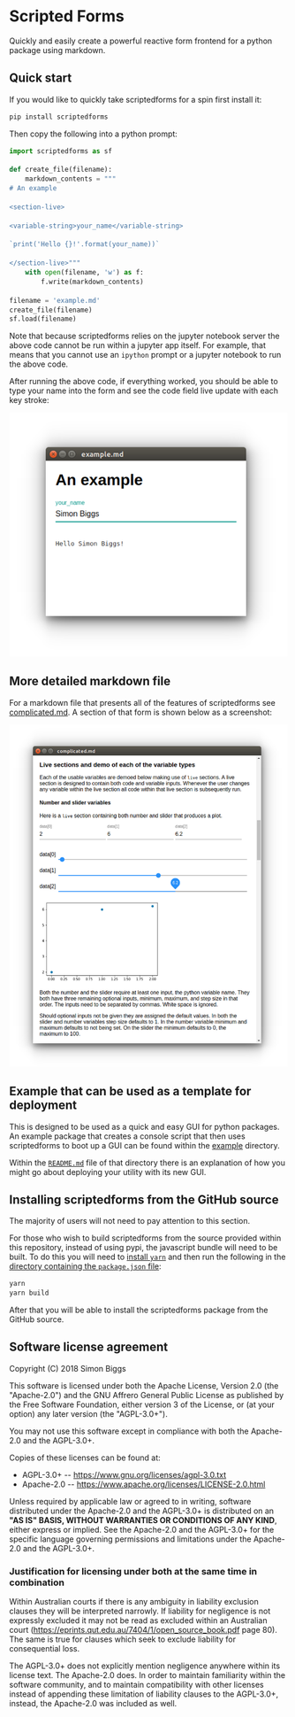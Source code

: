 <!-- markdownlint-disable MD033 -->

# Scripted Forms

Quickly and easily create a powerful reactive form frontend for a python
package using markdown.

## Quick start

If you would like to quickly take scriptedforms for a spin first install it:

```bash
pip install scriptedforms
```

Then copy the following into a python prompt:

```python
import scriptedforms as sf

def create_file(filename):
    markdown_contents = """
# An example

<section-live>

<variable-string>your_name</variable-string>

`print('Hello {}!'.format(your_name))`

</section-live>"""
    with open(filename, 'w') as f:
        f.write(markdown_contents)

filename = 'example.md'
create_file(filename)
sf.load(filename)
```

Note that because scriptedforms relies on the jupyter notebook server
the above code cannot be run within a jupyter app itself. For example, that means that you cannot
use an `ipython` prompt or a jupyter notebook to run the above code.

After running the above code, if everything worked, you should be able to type
your name into the form and see the code field live update with each key stroke:

<p align="center">
  <img src="./screenshots/quick-start.png">
</p>

## More detailed markdown file

For a markdown file that presents all of the features of scriptedforms see
[complicated.md](https://raw.githubusercontent.com/SimonBiggs/scriptedforms/master/example/example/complicated.md).
A section of that form is shown below as a screenshot:

<p align="center">
  <img src="./screenshots/complicated.png">
</p>

## Example that can be used as a template for deployment

This is designed to be used as a quick and easy GUI for python packages. An
example package that creates a console script that then uses scriptedforms to
boot up a GUI can be found within the [example](./example) directory.

Within the [`README.md`](./example) file of that directory there is an
explanation of how you might go about deploying your utility with its new GUI.

## Installing scriptedforms from the GitHub source

The majority of users will not need to pay attention to this section.

For those who wish to build scriptedforms from the source provided within this repository, instead of using pypi, the javascript bundle will need to be built.
To do this you will need to [install `yarn`](https://yarnpkg.com/lang/en/docs/install/) and then run the following in the [directory containing the `package.json` file](./scriptedforms):

```bash
yarn
yarn build
```

After that you will be able to install the scriptedforms package from the GitHub source.

## Software license agreement

Copyright (C) 2018 Simon Biggs

This software is licensed under both the Apache License, Version 2.0
(the "Apache-2.0") and the
GNU Affrero General Public License as published by the Free Software
Foundation, either version 3 of the License, or (at your option) any later
version (the "AGPL-3.0+").

You may not use this software except in compliance with both the Apache-2.0 and
the AGPL-3.0+.

Copies of these licenses can be found at:

* AGPL-3.0+ -- <https://www.gnu.org/licenses/agpl-3.0.txt>
* Apache-2.0 -- <https://www.apache.org/licenses/LICENSE-2.0.html>

Unless required by applicable law or agreed to in writing, software
distributed under the Apache-2.0 and the AGPL-3.0+ is distributed on an **"AS IS" BASIS,
WITHOUT WARRANTIES OR CONDITIONS OF ANY KIND**, either express or implied. See
the Apache-2.0 and the AGPL-3.0+ for the specific language governing permissions and
limitations under the Apache-2.0 and the AGPL-3.0+.

### Justification for licensing under both at the same time in combination

Within Australian courts if there is any ambiguity in liability exclusion
clauses they will be interpreted narrowly. If liability for negligence is not
expressly excluded it may not be read as excluded within an Australian court
(<https://eprints.qut.edu.au/7404/1/open_source_book.pdf> page 80).
The same is true for clauses which seek to exclude liability for consequential
loss.

The AGPL-3.0+ does not explicitly mention negligence anywhere within its
license text. The Apache-2.0 does. In order to maintain familiarity within the
software community, and to maintain compatibility with other licenses instead
of appending these limitation of liability clauses to the AGPL-3.0+, instead,
the Apache-2.0 was included as well.
